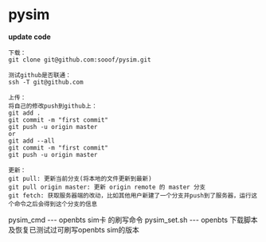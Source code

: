 # pysim
**update code**

```
下载：
git clone git@github.com:sooof/pysim.git

测试github是否联通：
ssh -T git@github.com

上传：
将自己的修改push到github上：
git add .
git commit -m "first commit"
git push -u origin master
or
git add --all
git commit -m "first commit"
git push -u origin master

更新：
git pull: 更新当前分支(将本地的文件更新到最新)
git pull origin master: 更新 origin remote 的 master 分支
git fetch: 获取服务器端的改动，比如其他用户新建了一个分支并push到了服务器，运行这个命令之后会得到这个分支的信息

```

pysim_cmd    --- openbts sim卡 的刷写命令
pysim_set.sh --- openbts 下载脚本及恢复已测试过可刷写openbts sim的版本
